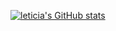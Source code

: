 [![leticia's GitHub stats](https://github-readme-stats.vercel.app/api?username=leticiatrentin)](https://github.com/anuraghazra/github-readme-stats)
